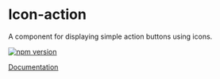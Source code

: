 # Icon-action

A component for displaying simple action buttons using icons.

[![npm version](https://badge.fury.io/js/%40vrembem%2Ficon-action.svg)](https://www.npmjs.com/package/%40vrembem%2Ficon-action)

[Documentation](https://vrembem.com/packages/input-action)
